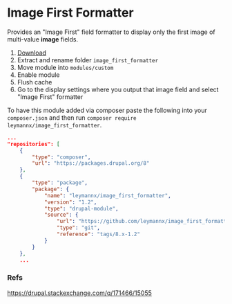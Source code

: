 # Image First Formatter

Provides an "Image First" field formatter to display only the first image of
multi-value **image** fields.

1. [Download](https://github.com/leymannx/image_first_formatter/archive/8.x-1.x.zip)
1. Extract and rename folder `image_first_formatter`
1. Move module into `modules/custom`
1. Enable module
1. Flush cache   
1. Go to the display settings where you output that image field and select "Image First" formatter

To have this module added via composer paste the following into your
`composer.json` and then run `composer require leymannx/image_first_formatter`.

```json
...
"repositories": [
    {
        "type": "composer",
        "url": "https://packages.drupal.org/8"
    },
    {
        "type": "package",
        "package": {
            "name": "leymannx/image_first_formatter",
            "version": "1.2",
            "type": "drupal-module",
            "source": {
                "url": "https://github.com/leymannx/image_first_formatter.git",
                "type": "git",
                "reference": "tags/8.x-1.2"
            }
        }
    },
    ...
```

### Refs

https://drupal.stackexchange.com/q/171466/15055
